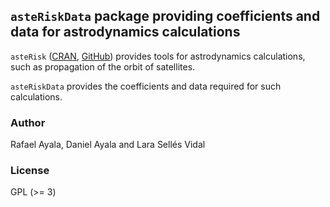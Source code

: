 
## `asteRiskData` package providing coefficients and data for astrodynamics calculations

`asteRisk` ([CRAN](https://cran.r-project.org/package=asteRisk), [GitHub](https://github.com/Rafael-Ayala/asteRisk)) provides tools for 
astrodynamics calculations, such as propagation of the orbit of satellites. 

`asteRiskData` provides the coefficients and data required for such calculations.

### Author

Rafael Ayala, Daniel Ayala and Lara Sellés Vidal

### License

GPL (>= 3)
